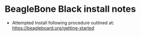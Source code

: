 # BeagleBone Black install notes
 - Attempted Install following procedure outlined at: https://beagleboard.org/getting-started
